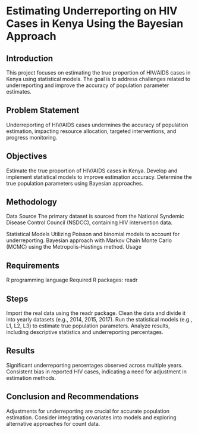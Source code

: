 # Estimating Underreporting on HIV Cases in Kenya Using the Bayesian Approach
## Introduction
This project focuses on estimating the true proportion of HIV/AIDS cases in Kenya using statistical models. The goal is to address challenges related to underreporting and improve the accuracy of population parameter estimates.

## Problem Statement
Underreporting of HIV/AIDS cases undermines the accuracy of population estimation, impacting resource allocation, targeted interventions, and progress monitoring.

## Objectives
Estimate the true proportion of HIV/AIDS cases in Kenya.
Develop and implement statistical models to improve estimation accuracy.
Determine the true population parameters using Bayesian approaches.
## Methodology
Data Source
The primary dataset is sourced from the National Syndemic Disease Control Council (NSDCC), containing HIV intervention data.

Statistical Models
Utilizing Poisson and binomial models to account for underreporting.
Bayesian approach with Markov Chain Monte Carlo (MCMC) using the Metropolis-Hastings method.
Usage
## Requirements
R programming language
Required R packages: readr

## Steps
Import the real data using the readr package.
Clean the data and divide it into yearly datasets (e.g., 2014, 2015, 2017).
Run the statistical models (e.g., L1, L2, L3) to estimate true population parameters.
Analyze results, including descriptive statistics and underreporting percentages.

## Results
Significant underreporting percentages observed across multiple years.
Consistent bias in reported HIV cases, indicating a need for adjustment in estimation methods.

## Conclusion and Recommendations
Adjustments for underreporting are crucial for accurate population estimation.
Consider integrating covariates into models and exploring alternative approaches for count data.


